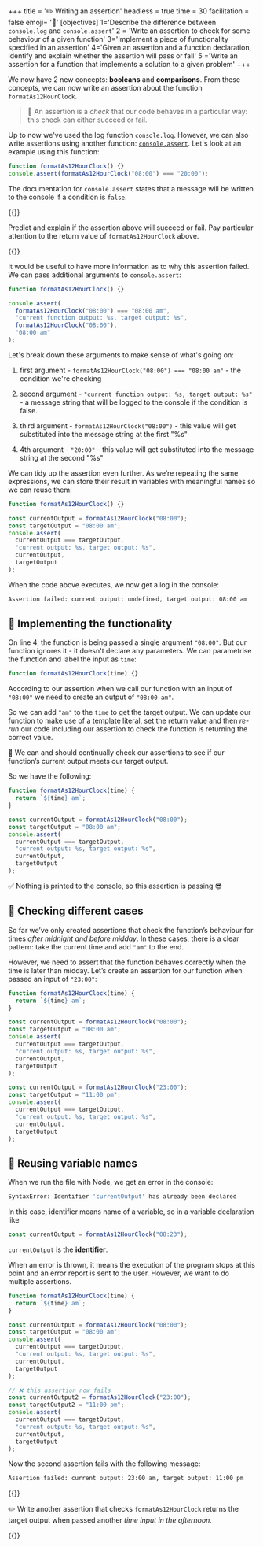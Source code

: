 +++
title = '✏️ Writing an assertion'
headless = true
time = 30
facilitation = false
emoji= '🧩'
[objectives]
1='Describe the difference between `console.log` and `console.assert`'
2 = 'Write an assertion to check for some behaviour of a given function'
3='Implement a piece of functionality specified in an assertion'
4='Given an assertion and a function declaration, identify and explain whether the assertion will pass or fail'
5 ='Write an assertion for a function that implements a solution to a given problem'
+++

We now have 2 new concepts: **booleans** and **comparisons**. From these concepts, we can now write an assertion about the function `formatAs12HourClock`.

> 🔑 An assertion is a _check_ that our code behaves in a particular way: this check can either succeed or fail.

Up to now we've used the log function `console.log`.
However, we can also write assertions using another function: [`console.assert`](https://developer.mozilla.org/en-US/docs/Web/API/console/assert). Let's look at an example using this function:

```js
function formatAs12HourClock() {}
console.assert(formatAs12HourClock("08:00") === "20:00");
```

The documentation for `console.assert` states that a message will be written to the console if a condition is `false`.

{{<note type="exercise" title="Exercise 2.1">}}

Predict and explain if the assertion above will succeed or fail. Pay particular attention to the return value of `formatAs12HourClock` above.

{{</note>}}

It would be useful to have more information as to why this assertion failed.
We can pass additional arguments to `console.assert`:

```js
function formatAs12HourClock() {}

console.assert(
  formatAs12HourClock("08:00") === "08:00 am",
  "current function output: %s, target output: %s",
  formatAs12HourClock("08:00"),
  "08:00 am"
);
```

Let's break down these arguments to make sense of what's going on:

1. first argument - `formatAs12HourClock("08:00") === "08:00 am"` - the condition we're checking

2. second argument - `"current function output: %s, target output: %s"` - a message string that will be logged to the console if the condition is false.

3. third argument - `formatAs12HourClock("08:00")` - this value will get substituted into the message string at the first "%s"

4. 4th argument - `"20:00"` - this value will get substituted into the message string at the second "%s"

We can tidy up the assertion even further. As we’re repeating the same expressions, we can store their result in variables with meaningful names so we can reuse them:

```js {linenos=table,linenostart=1}
function formatAs12HourClock() {}

const currentOutput = formatAs12HourClock("08:00");
const targetOutput = "08:00 am";
console.assert(
  currentOutput === targetOutput,
  "current output: %s, target output: %s",
  currentOutput,
  targetOutput
);
```

When the code above executes, we now get a log in the console:

```bash
Assertion failed: current output: undefined, target output: 08:00 am
```

## 🧰 Implementing the functionality

On line 4, the function is being passed a single argument `"08:00"`. But our function ignores it - it doesn't declare any parameters. We can parametrise the function and label the input as `time`:

```js
function formatAs12HourClock(time) {}
```

According to our assertion when we call our function with an input of `"08:00"` we need to create an output of `"08:00 am"`.

So we can add `"am"` to the `time` to get the target output.
We can update our function to make use of a template literal, set the return value and then _re-run_ our code including our assertion to check the function is returning the correct value.

📓 We can and should continually check our assertions to see if our function’s current output meets our target output.

So we have the following:

```js {linenos=table,linenostart=1}
function formatAs12HourClock(time) {
  return `${time} am`;
}

const currentOutput = formatAs12HourClock("08:00");
const targetOutput = "08:00 am";
console.assert(
  currentOutput === targetOutput,
  "current output: %s, target output: %s",
  currentOutput,
  targetOutput
);
```

✅ Nothing is printed to the console, so this assertion is passing 😎

## 💼 Checking different cases

So far we’ve only created assertions that check the function’s behaviour for times _after midnight and before midday_. In these cases, there is a clear pattern: take the current time and add `"am"` to the end.

However, we need to assert that the function behaves correctly when the time is later than midday. Let’s create an assertion for our function when passed an input of `"23:00"`:

```js {linenos=table,linenostart=1,hl_lines=["15-21"]}
function formatAs12HourClock(time) {
  return `${time} am`;
}

const currentOutput = formatAs12HourClock("08:00");
const targetOutput = "08:00 am";
console.assert(
  currentOutput === targetOutput,
  "current output: %s, target output: %s",
  currentOutput,
  targetOutput
);

const currentOutput = formatAs12HourClock("23:00");
const targetOutput = "11:00 pm";
console.assert(
  currentOutput === targetOutput,
  "current output: %s, target output: %s",
  currentOutput,
  targetOutput
);
```

## 🔄 Reusing variable names

When we run the file with Node, we get an error in the console:

```bash
SyntaxError: Identifier 'currentOutput' has already been declared
```

In this case, identifier means name of a variable, so in a variable declaration like

```js
const currentOutput = formatAs12HourClock("08:23");
```

`currentOutput` is the **identifier**.

When an error is thrown, it means the execution of the program stops at this point and an error report is sent to the user.
However, we want to do multiple assertions.

```js title="problem.js"
function formatAs12HourClock(time) {
  return `${time} am`;
}

const currentOutput = formatAs12HourClock("08:00");
const targetOutput = "08:00 am";
console.assert(
  currentOutput === targetOutput,
  "current output: %s, target output: %s",
  currentOutput,
  targetOutput
);

// ❌ this assertion now fails
const currentOutput2 = formatAs12HourClock("23:00");
const targetOutput2 = "11:00 pm";
console.assert(
  currentOutput === targetOutput,
  "current output: %s, target output: %s",
  currentOutput,
  targetOutput
);
```

Now the second assertion fails with the following message:

```bash
Assertion failed: current output: 23:00 am, target output: 11:00 pm
```

{{<note type="exercise" title="Exercise 2.1">}}

✏️ Write another assertion that checks `formatAs12HourClock` returns the target output when passed another _time input in the afternoon._

{{</note>}}
